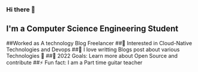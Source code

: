 ### Hi there 👋
## I'm a Computer Science Engineering Student
##Worked as A technology Blog Freelancer
##🔭 Interested in Cloud-Native Technologies and Devops
##🌱 I love writting Blogs post about various Technologies 🤣
##🥅 2022 Goals: Learn more about Open Source and contribute
##⚡ Fun fact: I am a Part time  guitar teacher
